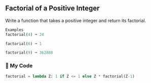 ## Factorial of a Positive Integer

Write a function that takes a positive integer and return its factorial.
```python
Examples
factorial(4) ➞ 24

factorial(0) ➞ 1

factorial(9) ➞ 362880
```
### :snake: My Code
```python
factorial = lambda Z: 1 if Z <= 1 else Z * factorial(Z-1)
```


